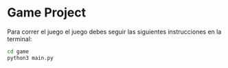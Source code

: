 # Game Project

Para correr el juego el juego debes seguir las siguientes instrucciones en la terminal: 

```sh
cd game
python3 main.py
```

